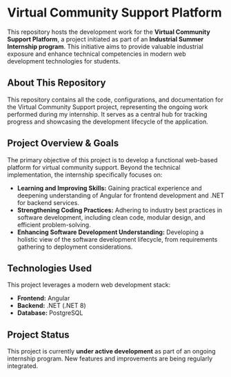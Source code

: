 # Virtual Community Support Platform

This repository hosts the development work for the **Virtual Community Support Platform**, a project initiated as part of an **Industrial Summer Internship program**. This initiative aims to provide valuable industrial exposure and enhance technical competencies in modern web development technologies for students.

## About This Repository

This repository contains all the code, configurations, and documentation for the Virtual Community Support project, representing the ongoing work performed during my internship. It serves as a central hub for tracking progress and showcasing the development lifecycle of the application.

## Project Overview & Goals

The primary objective of this project is to develop a functional web-based platform for virtual community support. Beyond the technical implementation, the internship specifically focuses on:

* **Learning and Improving Skills:** Gaining practical experience and deepening understanding of Angular for frontend development and .NET for backend services.
* **Strengthening Coding Practices:** Adhering to industry best practices in software development, including clean code, modular design, and efficient problem-solving.
* **Enhancing Software Development Understanding:** Developing a holistic view of the software development lifecycle, from requirements gathering to deployment considerations.

## Technologies Used

This project leverages a modern web development stack:

* **Frontend:** Angular 
* **Backend:** .NET (.NET 8)
* **Database:** PostgreSQL



## Project Status

This project is currently **under active development** as part of an ongoing internship program. New features and improvements are being regularly integrated.
